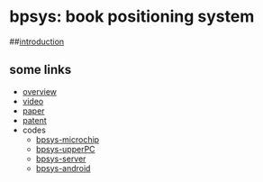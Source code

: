 # bpsys: book positioning system  
  
##[introduction](https://meiqua.github.io)
  
## some links  
* [overview](https://github.com/meiqua/book_position_sys_files/raw/master/%E6%A6%82%E8%A7%88.txt)  
* [video](https://github.com/meiqua/book_position_sys_files/raw/master/%E5%A4%A7%E4%BA%8C%E5%A4%A7%E5%88%9B%E6%BC%94%E7%A4%BA.mp4)  
* [paper](https://github.com/meiqua/book_position_sys_files/raw/master/%E5%A4%A7%E4%BA%8C%E5%A4%A7%E5%88%9B%E8%AE%BA%E6%96%87.pdf)  
* [patent](https://github.com/meiqua/book_position_sys_files/raw/master/%E5%A4%A7%E4%B8%89%E4%B8%93%E5%88%A9%E7%94%B3%E8%AF%B7.pdf)  
* codes  
  * [bpsys-microchip](https://github.com/meiqua/bpsys-microchip)  
  * [bpsys-upperPC](https://github.com/meiqua/bpsys-upperPC)  
  * [bpsys-server](https://github.com/meiqua/bpsys-server)  
  * [bpsys-android](https://github.com/meiqua/bpsys-android)  
